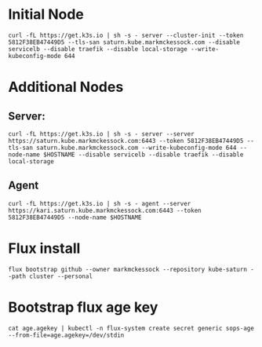 # Initial Node
`curl -fL https://get.k3s.io | sh -s - server --cluster-init --token 5812F38EB47449D5 --tls-san saturn.kube.markmckessock.com --disable servicelb --disable traefik --disable local-storage --write-kubeconfig-mode 644`
# Additional Nodes
## Server:
`curl -fL https://get.k3s.io | sh -s - server --server https://saturn.kube.markmckessock.com:6443 --token 5812F38EB47449D5 --tls-san saturn.kube.markmckessock.com --write-kubeconfig-mode 644 --node-name $HOSTNAME --disable servicelb --disable traefik --disable local-storage`
## Agent
`curl -fL https://get.k3s.io | sh -s - agent --server https://kari.saturn.kube.markmckessock.com:6443 --token 5812F38EB47449D5 --node-name $HOSTNAME`

# Flux install
`flux bootstrap github --owner markmckessock --repository kube-saturn --path cluster --personal`
# Bootstrap flux age key
`cat age.agekey | kubectl -n flux-system create secret generic sops-age --from-file=age.agekey=/dev/stdin`
